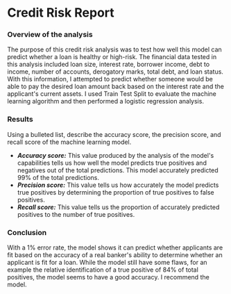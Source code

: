 # Credit Risk Report

### Overview of the analysis
The purpose of this credit risk analysis was to test how well this model can predict whether a loan is healthy or high-risk. The financial data tested in this analysis included loan size, interest rate, borrower income, debt to income, number of accounts, derogatory marks, total debt, and loan status. With this information, I attempted to predict whether someone would be able to pay the desired loan amount back based on the interest rate and the applicant's current assets. I used Train Test Split to evaluate the machine learning algorithm and then performed a logistic regression analysis.

### Results
Using a bulleted list, describe the accuracy score, the precision score, and recall score of the machine learning model.

* ***Accuracy score:*** This value produced by the analysis of the model's capabilities tells us how well the model predicts true positives and negatives out of the total predictions. This model accurately predicted 99% of the total predictions. 
* ***Precision score:*** This value tells us how accurately the model predicts true positives by determining the proportion of true positives to false positives.
* ***Recall score:*** This value tells us the proportion of accurately predicted positives to the number of true positives.

### Conclusion 

With a 1% error rate, the model shows it can predict whether applicants are fit based on the accuracy of a real banker's ability to determine whether an applicant is fit for a loan. While the model still have some flaws, for an example the relative identification of a true positive of 84% of total positives, the model seems to have a good accuracy. I recommend the model.